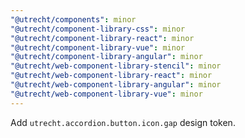 ```yaml
---
"@utrecht/components": minor
"@utrecht/component-library-css": minor
"@utrecht/component-library-react": minor
"@utrecht/component-library-vue": minor
"@utrecht/component-library-angular": minor
"@utrecht/web-component-library-stencil": minor
"@utrecht/web-component-library-react": minor
"@utrecht/web-component-library-angular": minor
"@utrecht/web-component-library-vue": minor
---
```


Add `utrecht.accordion.button.icon.gap` design token.

